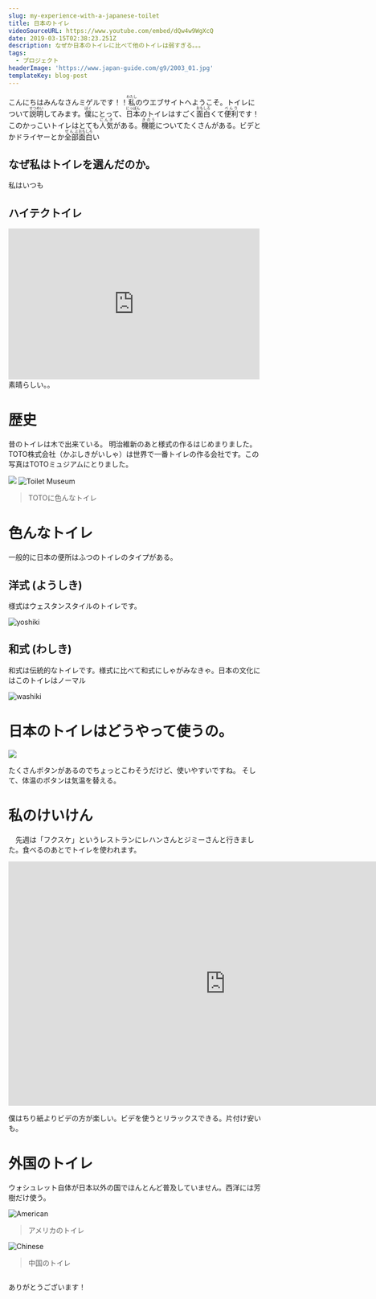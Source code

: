 ```yaml
---
slug: my-experience-with-a-japanese-toilet
title: 日本のトイレ
videoSourceURL: https://www.youtube.com/embed/dQw4w9WgXcQ
date: 2019-03-15T02:38:23.251Z
description: なぜか日本のトイレに比べて他のトイレは弱すぎる。。。
tags:
  - プロジェクト
headerImage: 'https://www.japan-guide.com/g9/2003_01.jpg'
templateKey: blog-post
---
```


<!-- こんにちはみんなさんミゲルです！！私のウエブサイトへようこそ。トイレについて説明してみます。僕にとって、日本のトイレはすごく面白くて便利です！ このかっこいトイレはとても人気がある。機能についてたくさんがある。ビデとかドライヤーとか全部面白い -->
こんにちはみんなさんミゲルです！！<ruby>私<rp>(</rp><rt>わたし</rt><rp>)</rp></ruby>のウエブサイトへようこそ。トイレについて<ruby>説明<rp>(</rp><rt>せつめい</rt><rp>)</rp></ruby>してみます。<ruby>僕<rp>(</rp><rt>ぼく</rt><rp>)</rp></ruby>にとって、<ruby>日本<rp>(</rp><rt>にっぽん</rt><rp>)</rp></ruby>のトイレはすごく<ruby>面白<rp>(</rp><rt>おもしろ</rt><rp>)</rp></ruby>くて<ruby>便利<rp>(</rp><rt>べんり</rt><rp>)</rp></ruby>です！ このかっこいトイレはとても<ruby>人気<rp>(</rp><rt>にんき</rt><rp>)</rp></ruby>がある。<ruby>機能<rp>(</rp><rt>きのう</rt><rp>)</rp></ruby>についてたくさんがある。ビデとかドライヤーとか<ruby>全部<rp>(</rp><rt>ぜんぶ</rt><rp>)</rp></ruby><ruby>面白<rp>(</rp><rt>おもしろ</rt><rp>)</rp></ruby>い

## なぜ私はトイレを選んだのか。
  私はいつも

## ハイテクトイレ
<iframe
  height="300"
  width="500"
  src="https://www.youtube.com/embed/U8KyBlGWI2k"
  title="Toilets"
  allow="accelerometer; autoplay; encrypted-media; gyroscope; picture-in-picture"
  frameBorder="0"
  webkitallowfullscreen="true"
  mozallowfullscreen="true"
  allowFullScreen
></iframe>
素晴らしい。。

# 歴史
  昔のトイレは木で出来ている。 明治維新のあと様式の作るはじめまりました。
TOTO株式会社（かぶしきがいしゃ）は世界で一番トイレの作る会社です。この写真はTOTOミュジアムにとりました。

![](https://www.japan-guide.com/g16/4883_05.jpg)
![Toilet Museum](https://www.washingtonpost.com/resizer/wGdtz-Kk9hc2tt6-DyXKGFqh_iw=/1024x0/arc-anglerfish-washpost-prod-washpost.s3.amazonaws.com/public/ZHFOVSPVDE2HXMDUL4TI4GPFRQ.jpg)
> TOTOに色んなトイレ

# 色んなトイレ
  一般的に日本の便所はふつのトイレのタイプがある。

## 洋式 (ようしき)
  様式はウェスタンスタイルのトイレです。

  ![yoshiki](https://upload.wikimedia.org/wikipedia/commons/thumb/4/49/Toilet_photo.jpg/400px-Toilet_photo.jpg)
## 和式 (わしき)
  和式は伝統的なトイレです。様式に比べて和式にしゃがみなきゃ。日本の文化にはこのトイレはノーマル

  ![washiki](https://upload.wikimedia.org/wikipedia/commons/thumb/2/2a/C75-MK7.jpg/340px-C75-MK7.jpg)

# 日本のトイレはどうやって使うの。
![](https://toilet-guru.com/pictures/haneda-airport-0518-133239.jpg)

たくさんボタンがあるのでちょっとこわそうだけど、使いやすいですね。
そして、体温のボタンは気温を替える。


# 私のけいけん
  　先週は「フクスケ」というレストランにレハンさんとジミーさんと行きました。食べるのあとでトイレを使われます。

<iframe id="vp1moojt" title="Video Player" width="864" height="486" frameborder="0" src="https://s3.amazonaws.com/embed.animoto.com/play.html?w=swf/production/vp1&e=1556601301&f=moojt4tVEBYJLMIB9MaE2w&d=0&m=p&r=360p&volume=100&start_res=undefined&i=m&asset_domain=s3-p.animoto.com&animoto_domain=animoto.com&options=" allowfullscreen></iframe>

僕はちり紙よりビデの方が楽しい。ビデを使うとリラックスできる。片付け安いも。

# 外国のトイレ
ウォシュレット自体が日本以外の国でほんとんど普及していません。西洋には芳樹だけ使う。

![American](https://sanitaryware.org/uploads/general/one-piece-types-toilet.jpg)
> アメリカのトイレ

![Chinese](https://cn-seminar.com/wp-content/uploads/2018/02/2217957e0140152415b995c09912086a.jpg)
> 中国のトイレ

![]()

ありがとうございます！
